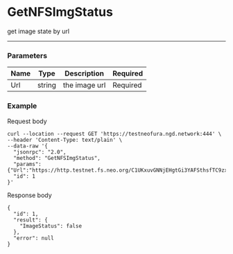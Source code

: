 # GetNFSImgStatus
get image state by url 
<hr>

### Parameters

|    Name    | Type | Description | Required |
| ---------- | --- |    ------    | ----|
| Url   | string|the image url  | Required |




### Example

Request body

```
curl --location --request GET 'https://testneofura.ngd.network:444' \
--header 'Content-Type: text/plain' \
--data-raw '{
  "jsonrpc": "2.0",
  "method": "GetNFSImgStatus",
  "params": {"Url":"https://http.testnet.fs.neo.org/C1UKxuvGNNjEHgtGi3YAFSthsfTC9zxJtBh8eXhCmMoi/9cWgnZe75d8X1jhbkYVSVa7ZkmDT5KkeQiiCNwjfJtxC2"},
  "id": 1
}'
```
Response body

```json5
{
  "id": 1,
  "result": {
    "ImageStatus": false
  },
  "error": null
}

```
